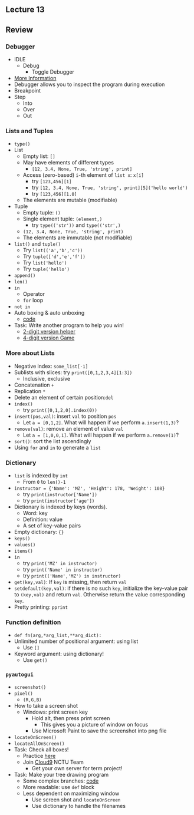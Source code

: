 ## Lecture 13

## Review
### Debugger

+   IDLE
    +   Debug
        +   Toggle Debugger
+   [More Information](https://inventwithpython.com/chapter7.html)
+   Debugger allows you to inspect the program during execution
+   Breakpoint
+   Step
    +   Into
    +   Over
    +   Out

### Lists and Tuples

+   `type()`
+   List
    +   Empty list: `[]`
    +   May have elements of different types
        +   `[12, 3.4, None, True, 'string', print]`
    +   Access (zero-based) `i`-th element of `list x`: `x[i]`
        +   try `[123,456][1]`
        +   try `[12, 3.4, None, True, 'string', print][5]('hello world')`
        +   try `[123,456][1.0]`
    +   The elements are mutable (modifiable)
+   Tuple
    +   Empty tuple: `()`
    +   Single element tuple: `(element,)`
        +   try `type(('str'))` and `type(('str',)`
    +   `(12, 3.4, None, True, 'string', print)`
    +   The elements are immutable (not modifiable)
+   `list()` and `tuple()`
    +   Try `list(('a','b','c'))`
    +   Try `tuple(['d','e','f'])`
    +   Try `list('hello')`
    +   Try `tuple('hello')`
+   `append()`
+   `len()`
+   `in`
    +   Operator
    +   `for` loop
+   `not in`
+   Auto boxing & auto unboxing
    +   [code](../lec11/lec11-3.py)
+   Task: Write another program to help you win!
    +   [2-digit version helper](../lec12-2.py)
    +   [4-digit version Game](lec13-0.py)

### More about Lists

+   Negative index: `some_list[-1]`
+   Sublists with slices: try `print([0,1,2,3,4][1:3])`
    +   Inclusive, exclusive
+   Concatenation `+`
+   Replication `*`
+   Delete an element of certain position:`del`
+   `index()`
    +   try `print([0,1,2,0].index(0))`
+   `insert(pos,val)`: insert `val` to position `pos`
    +   Let `a = [0,1,2]`. What will happen if we perform `a.insert(1,3)`?
+   `remove(val)`: remove an element of value `val`
    +   Let `a = [1,0,0,1]`. What will happen if we perform `a.remove(1)`?
+   `sort()`: sort the list ascendingly
+   Using `for` and `in` to generate a `list`

### Dictionary

+   `list` is indexed by `int`
    +   From `0` to `len()-1`
+   `instructor = {'Name': 'MZ', 'Height': 178, 'Weight': 108}`
    +   try `print(instructor['Name'])`
    +   try `print(instructor['age'])`
+   Dictionary is indexed by keys (words).
    +   Word: key
    +   Definition: value
    +   A set of key-value pairs
+   Empty dictionary: `{}`
+   `keys()`
+   `values()`
+   `items()`
+   `in`
    +   try `print('MZ' in instructor)`
    +   try `print('Name' in instructor)`
    +   try `print(('Name','MZ') in instructor)`
+   `get(key,val)`: If `key` is missing, then return `val`
+   `setdefault(key,val)`: if there is no such `key`, initialize the key-value pair to `(key,val)` and return `val`. Otherwise return the value corresponding `key`.
+   Pretty printing: `pprint`

### Function definition
+   `def fn(arg,*arg_list,**arg_dict):`
+   Unlimited number of positional argument: using list
    +   Use `[]`
+   Keyword argument: using dictionary!
    +   Use `get()`

### `pyautogui`

+   `screenshot()`
+   `pixel()`
    +   `(R,G,B)`
+   How to take a screen shot
    +   Windows: print screen key
        +   Hold alt, then press print screen
            +   This gives you a picture of window on focus
        +   Use Microsoft Paint to save the screenshot into png file
+   `locateOnScreen()`
+   `locateAllOnScreen()`
+   Task: Check all boxes!
    +   Practice [here](https://goo.gl/forms/dr5mkE7Z9dKiJ3gI3)
    +   Join [Cloud9](https://c9.io/) NCTU Team
        +   Get your own server for term project!
+   Task: Make your tree drawing program
    +   Some complex branches: [code](lec13-1.py)
    +   More readable: use `def` block
    +   Less dependent on maximizing window
        +   Use screen shot and `locateOnScreen`
        +   Use dictionary to handle the filenames
